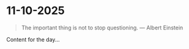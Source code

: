 # 11-10-2025

> The important thing is not to stop questioning. — Albert Einstein

Content for the day...
